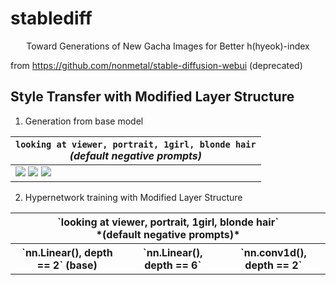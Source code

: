 # stablediff

<center>Toward Generations of New Gacha Images for Better h(hyeok)-index</center>  

from https://github.com/nonmetal/stable-diffusion-webui (deprecated)

## Style Transfer with Modified Layer Structure

1. Generation from base model

| `looking at viewer, portrait, 1girl, blonde hair`<br> *(default negative prompts)* |
|---|
| ![](https://static-cdn.jtvnw.net/jtv_user_pictures/2bf27338-cc3a-4f35-af09-7e925395da4b-profile_image-300x300.png) ![](https://static-cdn.jtvnw.net/jtv_user_pictures/2bf27338-cc3a-4f35-af09-7e925395da4b-profile_image-300x300.png#style=max-width:20px;vertical-align:middle) ![](https://static-cdn.jtvnw.net/jtv_user_pictures/2bf27338-cc3a-4f35-af09-7e925395da4b-profile_image-300x300.png#style=max-width:20px;vertical-align:middle)| 

2. Hypernetwork training with Modified Layer Structure

<table>
  <tr>
  <th colspan="3">`looking at viewer, portrait, 1girl, blonde hair`<br> *(default negative prompts)*</th>
  </tr>
  <tr>
    <th> `nn.Linear(), depth == 2` (base)</th>
    <th> `nn.Linear(), depth == 6` </th>
    <th> `nn.conv1d(), depth == 2` </th>    
  </tr>
</table>
